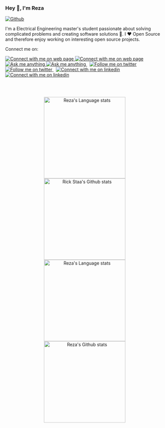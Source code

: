### Hey 👋, I'm Reza

[![Github](https://img.shields.io/github/followers/rezaAdinepour?label=follow&logo=github&link=https%3A%2F%2Fgithub.com%2FrezaAdinepour%2F
)](https://github.com/rezaadinepour)

I'm a Electrical Engineering master's student passionate about solving complicated problems and creating software solutions :robot:. I :heart: Open Source and therefore enjoy working on interesting open source projects.

Connect me on:

<!-- Social button 1 -->
<!-- Light Mode -->
<a href="https://rezaadinepour.github.io#gh-light-mode-only">
<img src="https://img.shields.io/badge/Web Page-3572A5?style=for-the-badge&logo=github&logoColor=white#gh-light-mode-only" alt="Connect with me on web page" >
</a>
<!-- Dark Mode -->
<a href="https://rezaadinepour.github.io#gh-dark-mode-only">
<img src="https://img.shields.io/badge/Web Page-ffffff?style=for-the-badge&logo=github&logoColor=000000#gh-dark-mode-only" alt="Connect with me on web page" >
</a>

<!-- Social button 2 -->
<!-- Light Mode -->
<a href="https://t.me/era144#gh-light-mode-only">
<img src="https://img.shields.io/badge/message-%40era144-1DA1F2?style=for-the-badge&logo=telegram&labelColor=000&color=3572A5#gh-light-mode-only" alt="Ask me anything">
</a>
<!-- Dark Mode -->
<a href="https://t.me/era144#gh-dark-mode-only">
<img src="https://img.shields.io/badge/message-%40era144-1DA1F2?style=for-the-badge&logo=telegram&labelColor=000&color=FFF#gh-dark-mode-only" alt="Ask me anything">
</a>
&nbsp;
<!-- Social button 3 -->
<!-- Light Mode -->
<a href="https://twitter.com/intent/follow?screen_name=adinep0ur#gh-light-mode-only">
<img src="https://img.shields.io/badge/follow-%40adinep0ur-1DA1F2?style=for-the-badge&logo=twitter&labelColor=000&color=3572A5#gh-light-mode-only" alt="Follow me on twitter" >
</a>
<!-- Dark Mode -->
<a href="https://twitter.com/intent/follow?screen_name=adinep0ur#gh-dark-mode-only">
<img src="https://img.shields.io/badge/follow-%40adinep0ur-1DA1F2?style=for-the-badge&logo=twitter&labelColor=000&color=FFF#gh-dark-mode-only" alt="Follow me on twitter" >
</a>
&nbsp;       
<!-- Social button 4 -->
<!-- Light Mode -->
<a href="https://www.linkedin.com/in/reza-adinepour-8861401a7#gh-light-mode-only">
<img src="https://img.shields.io/badge/LinkedIn-3572A5?style=for-the-badge&logo=linkedin&logoColor=white#gh-light-mode-only" alt="Connect with me on linkedin" >
</a>
<!-- Dark Mode -->
<a href="https://www.linkedin.com/in/reza-adinepour-8861401a7#gh-dark-mode-only">
<img src="https://img.shields.io/badge/LinkedIn-ffffff?style=for-the-badge&logo=linkedin&logoColor=0690FA#gh-dark-mode-only" alt="Connect with me on linkedin" >
</a>

<br/><br/>

<!-- Light Mode -->
<div align="center"> 
<a href="https://github.com/anuraghazra/github-readme-stats#gh-light-mode-only">
<img height=259 src="https://github-readme-stats-git-masterrstaa-rickstaa.vercel.app/api/top-langs/?        username=rezaadinepour&layout=compact&langs_count=12&hide_border=true&role=owner,collaborator&theme=default#gh-light-mode-only" alt="Reza's Language stats" />
</a>
<a href="https://github.com/anuraghazra/github-readme-stats#gh-light-mode-only">
<img height=259 src="https://github-readme-stats-git-masterrstaa-rickstaa.vercel.app/api/top-langs/?            username=rezaadinepour&show_icons=true&line_height=28&hide_border=true&card_width=347&include_all_commits=true&role=owner,collaborator&show=reviews,discussions_answered&rank_icon=percentile&exclude_repo=github-readme-stats&theme=default#gh-light-mode-only" alt="Rick Staa's Github stats" />
</a>
</div>

<!-- Dark Mode -->
<div align="center"> 
<a href="https://github.com/anuraghazra/github-readme-stats#gh-dark-mode-only">
<img height=259 src="https://github-readme-stats-git-masterrstaa-rickstaa.vercel.app/api/top-langs/?username=rezaadinepour&layout=compact&langs_count=12&hide_border=true&role=owner,collaborator&theme=dark&bg_color=000000#gh-dark-mode-only" alt="Reza's Language stats" />
</a>
<a href="https://github.com/anuraghazra/github-readme-stats#gh-dark-mode-only">
<img height=259 src="https://github-readme-stats-git-masterrstaa-rickstaa.vercel.app/api?username=rezaadinepour&show_icons=true&line_height=28&hide_border=true&card_width=347&include_all_commits=true&role=owner,collaborator&show=reviews,discussions_answered&rank_icon=percentile&exclude_repo=github-readme-stats&theme=dark&bg_color=000000#gh-dark-mode-only" alt="Reza's Github stats" />
</a>
</div>


